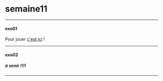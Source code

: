 # semaine11  

------------

#### exo01 

Pour jouer [c'est ici](https://preview.c9users.io/did75_18/semaine11/exo1/index.html?_c9_id=livepreview2&_c9_host=https://ide.c9.io) !  

------------

#### exo02  

##### à venir !!!! 

----------